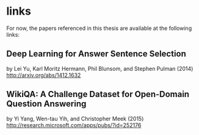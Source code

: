 # links
For now, the papers referenced in this thesis are available at the following links:

## Deep Learning for Answer Sentence Selection
by Lei Yu, Karl Moritz Hermann, Phil Blunsom, and Stephen Pulman (2014)
<http://arxiv.org/abs/1412.1632>

## WikiQA: A Challenge Dataset for Open-Domain Question Answering
by Yi Yang, Wen-tau Yih, and Christopher Meek (2015)
<http://research.microsoft.com/apps/pubs/?id=252176>
